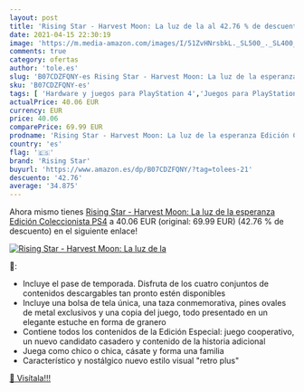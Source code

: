 ```yaml
---
layout: post
title: 'Rising Star - Harvest Moon: La luz de la al 42.76 % de descuento'
date: 2021-04-15 22:30:19
image: 'https://m.media-amazon.com/images/I/51ZvHNrsbkL._SL500_._SL400_.jpg'
comments: true
category: ofertas
author: 'tole.es'
slug: 'B07CDZFQNY-es Rising Star - Harvest Moon: La luz de la esperanza Edición...'
sku: 'B07CDZFQNY-es'
tags: [ 'Hardware y juegos para PlayStation 4','Juegos para PlayStation 4','Videojuegos','ps4','rising star', ]
actualPrice: 40.06 EUR
currency: EUR
price: 40.06
comparePrice: 69.99 EUR
prodname: 'Rising Star - Harvest Moon: La luz de la esperanza Edición Coleccionista PS4'
country: 'es'
flag: '🇪🇸'
brand: 'Rising Star'
buyurl: 'https://www.amazon.es/dp/B07CDZFQNY/?tag=tolees-21'
descuento: '42.76'
average: '34.875'
---
```


Ahora mismo tienes [Rising Star - Harvest Moon: La luz de la esperanza Edición Coleccionista PS4](https://www.amazon.es/dp/B07CDZFQNY/?tag=tolees-21) a 40.06 EUR (original: 69.99 EUR) (42.76 %  de descuento) en el siguiente enlace!

[![Rising Star - Harvest Moon: La luz de la](https://m.media-amazon.com/images/I/51ZvHNrsbkL._SL500_._SL400_.jpg)](https://www.amazon.es/dp/B07CDZFQNY/?tag=tolees-21)

🔎:

- Incluye el pase de temporada. Disfruta de los cuatro conjuntos de contenidos descargables tan pronto estén disponibles
- Incluye una bolsa de tela única, una taza conmemorativa, pines ovales de metal exclusivos y una copia del juego, todo presentado en un elegante estuche en forma de granero
- Contiene todos los contenidos de la Edición Especial: juego cooperativo, un nuevo candidato casadero y contenido de la historia adicional
- Juega como chico o chica, cásate y forma una familia
- Característico y nostálgico nuevo estilo visual "retro plus"

[🛒 Visítala!!!](https://www.amazon.es/dp/B07CDZFQNY/?tag=tolees-21)
